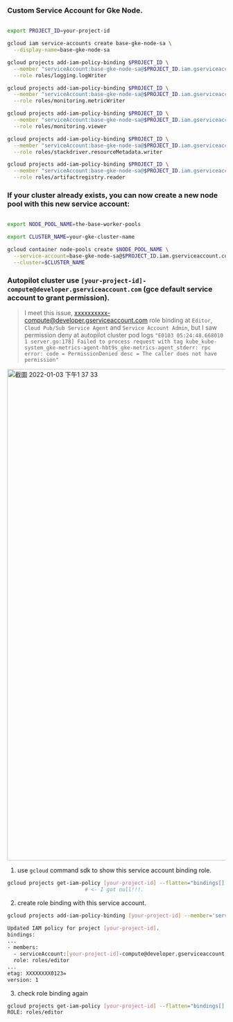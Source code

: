 

### Custom Service Account for Gke Node.
```bash

export PROJECT_ID=your-project-id

gcloud iam service-accounts create base-gke-node-sa \
  --display-name=base-gke-node-sa

gcloud projects add-iam-policy-binding $PROJECT_ID \
  --member "serviceAccount:base-gke-node-sa@$PROJECT_ID.iam.gserviceaccount.com" \
  --role roles/logging.logWriter

gcloud projects add-iam-policy-binding $PROJECT_ID \
  --member "serviceAccount:base-gke-node-sa@$PROJECT_ID.iam.gserviceaccount.com" \
  --role roles/monitoring.metricWriter

gcloud projects add-iam-policy-binding $PROJECT_ID \
  --member "serviceAccount:base-gke-node-sa@$PROJECT_ID.iam.gserviceaccount.com" \
  --role roles/monitoring.viewer

gcloud projects add-iam-policy-binding $PROJECT_ID \
  --member "serviceAccount:base-gke-node-sa@$PROJECT_ID.iam.gserviceaccount.com" \
  --role roles/stackdriver.resourceMetadata.writer

gcloud projects add-iam-policy-binding $PROJECT_ID \
  --member "serviceAccount:base-gke-node-sa@$PROJECT_ID.iam.gserviceaccount.com" \
  --role roles/artifactregistry.reader

```

### If your cluster already exists, you can now create a new node pool with this new service account:
```bash

export NODE_POOL_NAME=the-base-worker-pools

export CLUSTER_NAME=your-gke-cluster-name

gcloud container node-pools create $NODE_POOL_NAME \
  --service-account=base-gke-node-sa@$PROJECT_ID.iam.gserviceaccount.com \
  --cluster=$CLUSTER_NAME

```




### Autopilot cluster use `[your-project-id]-compute@developer.gserviceaccount.com` (gce default service account to grant permission).
> I meet this issue, xxxxxxxxxx-compute@developer.gserviceaccount.com role binding at `Editor`, `Cloud Pub/Sub Service Agent` and `Service Account Admin`, but I saw permission deny at autopilot cluster pod logs `"E0103 05:24:48.668010       1 server.go:178] Failed to process request with tag kube_kube-system_gke-metrics-agent-hbt9s_gke-metrics-agent_stderr: rpc error: code = PermissionDenied desc = The caller does not have permission"`
<img width="1130" alt="截圖 2022-01-03 下午1 37 33" src="https://user-images.githubusercontent.com/46012524/147902124-397ac46d-3561-472c-aa43-8acffa66d1e8.png">

1. use `gcloud` command sdk to show this service account binding role. 
```bash
gcloud projects get-iam-policy [your-project-id] --flatten="bindings[].members" --format="table(bindings.role)" --filter="bindings.members:[your-project-id]-compute@developer.gserviceaccount.com"
                         # <- I got null!!!.
```


2. create role binding with this service account.
```bash
gcloud projects add-iam-policy-binding [your-project-id] --member='serviceAccount:[your-project-id]-compute@developer.gserviceaccount.com' --role='roles/editor'

Updated IAM policy for project [your-project-id].
bindings:
...
- members:
  - serviceAccount:[your-project-id]-compute@developer.gserviceaccount.com
  role: roles/editor
...
etag: XXXXXXXX0123=
version: 1
```

3. check role binding again
```bash
gcloud projects get-iam-policy [your-project-id] --flatten="bindings[].members" --format="table(bindings.role)" --filter="bindings.members:developer.gserviceaccount.com"
ROLE: roles/editor
```

